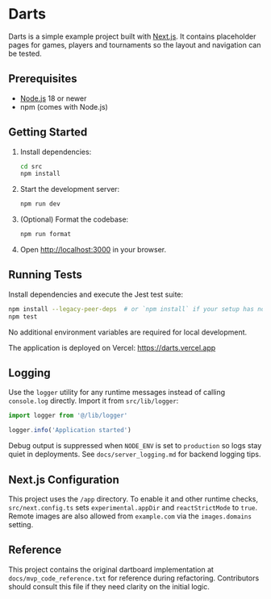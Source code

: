 # Darts

Darts is a simple example project built with [Next.js](https://nextjs.org). It contains placeholder pages for games, players and tournaments so the layout and navigation can be tested.

## Prerequisites

- [Node.js](https://nodejs.org) 18 or newer
- npm (comes with Node.js)

## Getting Started

1. Install dependencies:
   ```bash
   cd src
   npm install
   ```
2. Start the development server:
   ```bash
   npm run dev
   ```
3. (Optional) Format the codebase:
   ```bash
   npm run format
   ```
4. Open <http://localhost:3000> in your browser.

## Running Tests

Install dependencies and execute the Jest test suite:

```bash
npm install --legacy-peer-deps  # or `npm install` if your setup has no peer issues
npm test
```

No additional environment variables are required for local development.

The application is deployed on Vercel: <https://darts.vercel.app>

## Logging

Use the `logger` utility for any runtime messages instead of calling
`console.log` directly. Import it from `src/lib/logger`:

```javascript
import logger from '@/lib/logger'

logger.info('Application started')
```

Debug output is suppressed when `NODE_ENV` is set to `production` so logs stay
quiet in deployments. See `docs/server_logging.md` for backend logging tips.

## Next.js Configuration

This project uses the `/app` directory. To enable it and other runtime checks,
`src/next.config.ts` sets `experimental.appDir` and `reactStrictMode` to `true`.
Remote images are also allowed from `example.com` via the `images.domains`
setting.

## Reference

This project contains the original dartboard implementation at
`docs/mvp_code_reference.txt` for reference during refactoring. Contributors
should consult this file if they need clarity on the initial logic.
